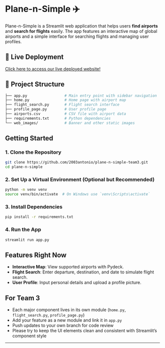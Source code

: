 # Plane-n-Simple ✈️

Plane-n-Simple is a Streamlit web application that helps users **find airports** and **search for flights** easily. The app features an interactive map of global airports and a simple interface for searching flights and managing user profiles.

## 🚀 Live Deployment

[Click here to access our live deployed website!](https://plane-n-simple-team3-func.streamlit.app/)

## 📁 Project Structure

```bash
├── app.py                 # Main entry point with sidebar navigation
├── home.py                # Home page with airport map
├── flight_search.py       # Flight search interface
├── profile_page.py        # User profile page
├── airports.csv           # CSV file with airport data
├── requirements.txt       # Python dependencies
└── web_images/            # Banner and other static images
```

## Getting Started

### 1. Clone the Repository

```bash
git clone https://github.com/2003antonio/plane-n-simple-team3.git
cd plane-n-simple
```

### 2. Set Up a Virtual Environment (Optional but Recommended)

```bash
python -m venv venv
source venv/bin/activate  # On Windows use `venv\Scripts\activate`
```

### 3. Install Dependencies

```bash
pip install -r requirements.txt
```

### 4. Run the App

```bash
streamlit run app.py
```

## Features Right Now

- **Interactive Map**: View supported airports with Pydeck.
- **Flight Search**: Enter departure, destination, and date to simulate flight search.
- **User Profile**: Input personal details and upload a profile picture.

## For Team 3

- Each major component lives in its own module (`home.py`, `flight_search.py`, `profile_page.py`)
- Add your feature as a new module and link it in `app.py`
- Push updates to your own branch for code review
- Please try to keep the UI elements clean and consistent with Streamlit’s component style

---
